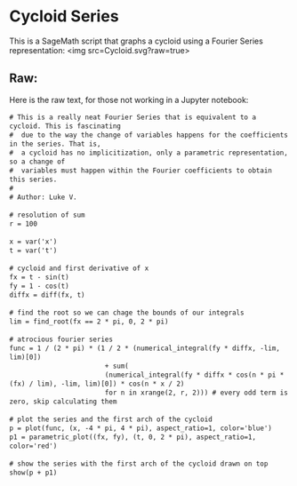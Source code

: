 # Cycloid Series

This is a SageMath script that graphs a cycloid using a Fourier Series representation:
<img src=Cycloid.svg?raw=true>

## Raw:

Here is the raw text, for those not working in a Jupyter notebook:

```sage
# This is a really neat Fourier Series that is equivalent to a cycloid. This is fascinating 
#  due to the way the change of variables happens for the coefficients in the series. That is, 
#  a cycloid has no implicitization, only a parametric representation, so a change of 
#  variables must happen within the Fourier coefficients to obtain this series.
#
# Author: Luke V.

# resolution of sum
r = 100

x = var('x')
t = var('t')

# cycloid and first derivative of x
fx = t - sin(t)
fy = 1 - cos(t)
diffx = diff(fx, t)

# find the root so we can chage the bounds of our integrals
lim = find_root(fx == 2 * pi, 0, 2 * pi)

# atrocious fourier series
func = 1 / (2 * pi) * (1 / 2 * (numerical_integral(fy * diffx, -lim, lim)[0])
                        + sum(
                        (numerical_integral(fy * diffx * cos(n * pi * (fx) / lim), -lim, lim)[0]) * cos(n * x / 2)
                        for n in xrange(2, r, 2))) # every odd term is zero, skip calculating them

# plot the series and the first arch of the cycloid
p = plot(func, (x, -4 * pi, 4 * pi), aspect_ratio=1, color='blue')
p1 = parametric_plot((fx, fy), (t, 0, 2 * pi), aspect_ratio=1, color='red')

# show the series with the first arch of the cycloid drawn on top
show(p + p1)
```
